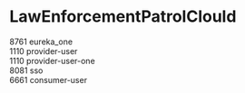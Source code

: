 # LawEnforcementPatrolClould
8761 eureka_one  
1110 provider-user  
1110 provider-user-one  
8081 sso  
6661 consumer-user